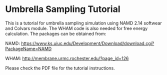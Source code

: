# Umbrella Sampling Tutorial

This is a tutorial for umbrella sampling simulation using NAMD 2.14 softwear and Colvars module. The WHAM code is also needed for free energy calculation.
The packages can be obtained from: 

NAMD: https://www.ks.uiuc.edu/Development/Download/download.cgi?PackageName=NAMD

WHAM: http://membrane.urmc.rochester.edu/?page_id=126

Please check the PDF file for the tutorial instructions.
